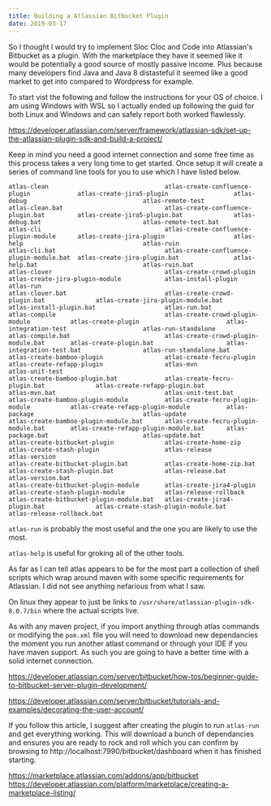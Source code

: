 ```yaml
---
title: Building a Atlassian Bitbucket Plugin
date: 2019-03-17
---
```


So I thought I would try to implement Sloc Cloc and Code into Atlassian's Bitbucket as a plugin. With the marketplace they have it seemed like it would be potentially a good source of mostly passive income. Plus because many developers find Java and Java 8 distasteful it seemed like a good market to get into compared to Wordpress for example.

To start vist the following and follow the instructions for your OS of choice. I am using Windows with WSL so I actually ended up following the guid for both Linux and Windows and can safely report both worked flawlessly.

https://developer.atlassian.com/server/framework/atlassian-sdk/set-up-the-atlassian-plugin-sdk-and-build-a-project/

Keep in mind you need a good internet connection and some free time as this process takes a very long time to get started. Once setup it will create a series of command line tools for you to use which I have listed below.

```
atlas-clean                                atlas-create-confluence-plugin             atlas-create-jira5-plugin                  atlas-debug                                atlas-remote-test
atlas-clean.bat                            atlas-create-confluence-plugin.bat         atlas-create-jira5-plugin.bat              atlas-debug.bat                            atlas-remote-test.bat
atlas-cli                                  atlas-create-confluence-plugin-module      atlas-create-jira-plugin                   atlas-help                                 atlas-ruin
atlas-cli.bat                              atlas-create-confluence-plugin-module.bat  atlas-create-jira-plugin.bat               atlas-help.bat                             atlas-ruin.bat
atlas-clover                               atlas-create-crowd-plugin                  atlas-create-jira-plugin-module            atlas-install-plugin                       atlas-run
atlas-clover.bat                           atlas-create-crowd-plugin.bat              atlas-create-jira-plugin-module.bat        atlas-install-plugin.bat                   atlas-run.bat
atlas-compile                              atlas-create-crowd-plugin-module           atlas-create-plugin                        atlas-integration-test                     atlas-run-standalone
atlas-compile.bat                          atlas-create-crowd-plugin-module.bat       atlas-create-plugin.bat                    atlas-integration-test.bat                 atlas-run-standalone.bat
atlas-create-bamboo-plugin                 atlas-create-fecru-plugin                  atlas-create-refapp-plugin                 atlas-mvn                                  atlas-unit-test
atlas-create-bamboo-plugin.bat             atlas-create-fecru-plugin.bat              atlas-create-refapp-plugin.bat             atlas-mvn.bat                              atlas-unit-test.bat
atlas-create-bamboo-plugin-module          atlas-create-fecru-plugin-module           atlas-create-refapp-plugin-module          atlas-package                              atlas-update
atlas-create-bamboo-plugin-module.bat      atlas-create-fecru-plugin-module.bat       atlas-create-refapp-plugin-module.bat      atlas-package.bat                          atlas-update.bat
atlas-create-bitbucket-plugin              atlas-create-home-zip                      atlas-create-stash-plugin                  atlas-release                              atlas-version
atlas-create-bitbucket-plugin.bat          atlas-create-home-zip.bat                  atlas-create-stash-plugin.bat              atlas-release.bat                          atlas-version.bat
atlas-create-bitbucket-plugin-module       atlas-create-jira4-plugin                  atlas-create-stash-plugin-module           atlas-release-rollback
atlas-create-bitbucket-plugin-module.bat   atlas-create-jira4-plugin.bat              atlas-create-stash-plugin-module.bat       atlas-release-rollback.bat
```

`atlas-run` is probably the most useful and the one you are likely to use the most.

`atlas-help` is useful for groking all of the other tools.

As far as I can tell atlas appears to be for the most part a collection of shell scripts which wrap around maven with some specific requirements for Atlassian. I did not see anything nefarious from what I saw.

On linux they appear to just be links to `/usr/share/atlassian-plugin-sdk-8.0.7/bin` where the actual scripts live.


As with any maven project, if you import anything through atlas commands or modifying the `pom.xml` file you will need to download new dependancies the moment you run another atlast command or through your IDE if you have maven support. As such you are going to have a better time with a solid internet connection.


https://developer.atlassian.com/server/bitbucket/how-tos/beginner-guide-to-bitbucket-server-plugin-development/



https://developer.atlassian.com/server/bitbucket/tutorials-and-examples/decorating-the-user-account/

If you follow this article, I suggest after creating the plugin to run `atlas-run` and get everything working. This will download a bunch of dependancies and ensures you are ready to rock and roll which you can confirm by browsing to http://localhost:7990/bitbucket/dashboard when it has finished starting.


https://marketplace.atlassian.com/addons/app/bitbucket
https://developer.atlassian.com/platform/marketplace/creating-a-marketplace-listing/
